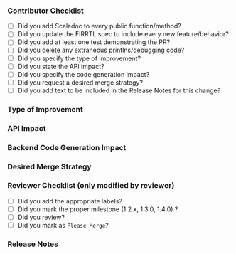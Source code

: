 ### Contributor Checklist

- [ ] Did you add Scaladoc to every public function/method?
- [ ] Did you update the FIRRTL spec to include every new feature/behavior?
- [ ] Did you add at least one test demonstrating the PR?
- [ ] Did you delete any extraneous printlns/debugging code?
- [ ] Did you specify the type of improvement?
- [ ] Did you state the API impact?
- [ ] Did you specify the code generation impact?
- [ ] Did you request a desired merge strategy?
- [ ] Did you add text to be included in the Release Notes for this change?

### Type of Improvement

<!-- Choose one or more from the following: -->
<!--   - bug fix                            -->
<!--   - performance improvement            -->
<!--   - documentation                      -->
<!--   - code refactoring                   -->
<!--   - code cleanup                       -->
<!--   - backend code generation            -->
<!--   - new feature/API                    -->

### API Impact

<!-- How would this affect the current API? Does this add, extend, deprecate, remove, or break any existing API? -->

### Backend Code Generation Impact

<!-- Does this change any generated Verilog?  -->
<!-- How does it change it or in what circumstances would it?  -->

### Desired Merge Strategy

<!-- If approved, how should this PR be merged? -->
<!-- Options are: -->
<!--   - Squash: The PR will be squashed and merged (choose this if you have no preference. -->
<!--   - Rebase: You will rebase the PR onto master and it will be merged with a merge commit. -->

### Reviewer Checklist (only modified by reviewer)
- [ ] Did you add the appropriate labels?
- [ ] Did you mark the proper milestone (1.2.x, 1.3.0, 1.4.0) ?
- [ ] Did you review?
- [ ] Did you mark as `Please Merge`?

### Release Notes
<!--
Text from here to the end of the body will be considered for inclusion in the release notes for the version containing this pull request.
-->
